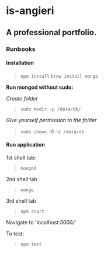 # is-angieri

## A professional portfolio.


### Runbooks

#### Installation
>`npm install`
>`brew install mongo`

**Run mongod without sudo:**

*Create folder*
>`sudo mkdir -p /data/db/`

*Give yourself permission to the folder*
>`sudo chown `id -u` /data/db`

#### Run application
1st shell tab:
>`mongod`

2nd shell tab
>`mongo`

3rd shell tab
>`npm start`

Navigate to 'localhost:3000/'

To test:
>`npm test`
